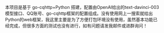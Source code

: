 本项目是基于 go-cqhttp+Python 搭建，配置由OpenAI给出的text-davinci-003模型接口、QQ账号、go-cqhttp框架的配置组成。没有使用网上一搜索就给出Python的web框架，我这里主要是为了方便打包环境没有使用，虽然基本功能已经完成，但很多方面的测试也没有进行，如有问题请发我邮件或进群询问！
